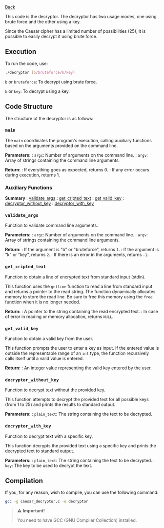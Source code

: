[Back](../README.md)

This code is the decryptor. The decryptor has two usage modes, one using brute force and the other using a key.

Since the Caesar cipher has a limited number of possibilities (25), it is possible to easily decrypt it using brute force.

## Execution

To run the code, use:

``` bash
./decryptor [b/bruteforce/k/key]
```

`b` or `bruteforce`: To decrypt using brute force.

`k` or `key`: To decrypt using a key.

## Code Structure

The structure of the decryptor is as follows:

### `main`

The `main` coordinates the program's execution, calling auxiliary functions based on the arguments provided on the command line.

**Parameters:**
: `argc`: Number of arguments on the command line.
: `argv`: Array of strings containing the command line arguments.

**Return:**
: If everything goes as expected, returns 0.
: If any error occurs during execution, returns 1.

### Auxiliary Functions

**Summary**
: [validate_args](#validate_args)
: [get_cripted_text](#get_cripted_text)
: [get_valid_key](#get_valid_key)
: [decryptor_without_key](#decryptor_without_key)
: [decryptor_with_key](#decryptor_with_key)

### `validate_args`

Function to validate command line arguments.

**Parameters:**
: `argc`: Number of arguments on the command line.
: `argv`: Array of strings containing the command line arguments.

**Return:**
: If the argument is "b" or "bruteforce", returns `1`.
: If the argument is "k" or "key", returns `2`.
: If there is an error in the arguments, returns `-1`.

### `get_cripted_text`

Function to obtain a line of encrypted text from standard input (stdin).

This function uses the `getline` function to read a line from standard input and returns a pointer to the read string. The function dynamically allocates memory to store the read line. Be sure to free this memory using the `free` function when it is no longer needed.

**Return:**
: A pointer to the string containing the read encrypted text.
: In case of error in reading or memory allocation, returns `NULL`.

### `get_valid_key`

Function to obtain a valid key from the user.

This function prompts the user to enter a key as input. If the entered value is outside the representable range of an `int` type, the function recursively calls itself until a valid value is entered.

**Return:**
: An integer value representing the valid key entered by the user.

### `decryptor_without_key`

Function to decrypt text without the provided key.

This function attempts to decrypt the provided text for all possible keys (from 1 to 25) and prints the results to standard output.

**Parameters:**
: `plain_text`: The string containing the text to be decrypted.

### `decryptor_with_key`

Function to decrypt text with a specific key.

This function decrypts the provided text using a specific key and prints the decrypted text to standard output.

**Parameters:**
: `plain_text`: The string containing the text to be decrypted.
: `key`: The key to be used to decrypt the text.

## Compilation

If you, for any reason, wish to compile, you can use the following command:

```bash
gcc -g caesar_decryptor.c -o decryptor
```

> :warning: **Important!**
>
> You need to have GCC (GNU Compiler Collection) installed.
